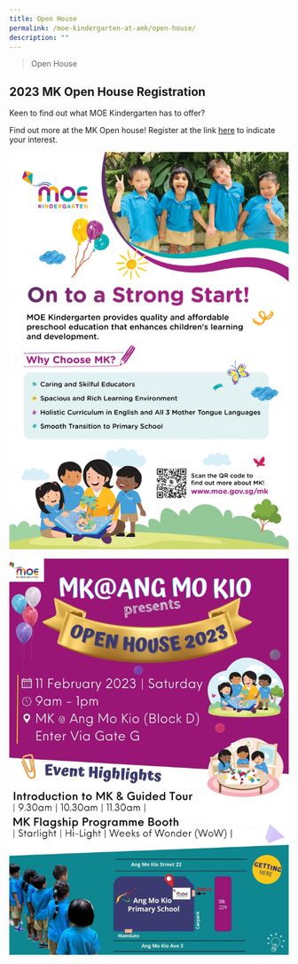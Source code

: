 ```yaml
---
title: Open House
permalink: /moe-kindergarten-at-amk/open-house/
description: ""
---
```

>Open House

## 2023 MK Open House Registration


Keen to find out what MOE Kindergarten has to offer?  
  
Find out more at the MK Open house! Register at the link [here](https://go.gov.sg/mkopenhouse2023pmk) to indicate your interest.

![](/images/MOE%20Kindergarten/2023%20MK%20OH%20Flyer-1.png)

![](/images/MOE%20Kindergarten/MK%20Open%20House_Revised%201.jpg)